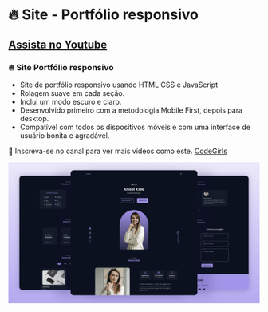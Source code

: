 # 🔥 Site - Portfólio responsivo
## [Assista no Youtube](https://youtu.be/oy8dSsK57Ps)
### 🔥 Site Portfólio responsivo
- Site de portfólio responsivo usando HTML CSS e JavaScript
- Rolagem suave em cada seção.
- Inclui um modo escuro e claro.
- Desenvolvido primeiro com a metodologia Mobile First, depois para desktop.
- Compatível com todos os dispositivos móveis e com uma interface de usuário bonita e agradável.

💙 Inscreva-se no canal para ver mais vídeos como este. [CodeGirls](https://www.youtube.com/)

![preview img](/preview.png)
